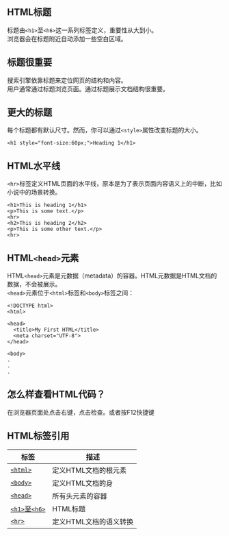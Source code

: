 ## HTML标题
标题由`<h1>`至`<h6>`这一系列标签定义，重要性从大到小。  
浏览器会在标题附近自动添加一些空白区域。
## 标题很重要
搜索引擎依靠标题来定位网页的结构和内容。  
用户通常通过标题浏览页面。通过标题展示文档结构很重要。  
## 更大的标题
每个标题都有默认尺寸。然而，你可以通过`<style>`属性改变标题的大小。
```
<h1 style="font-size:60px;">Heading 1</h1>
```
## HTML水平线
`<hr>`标签定义HTML页面的水平线，原本是为了表示页面内容语义上的中断，比如小说中的场景转换。  
```
<h1>This is heading 1</h1>
<p>This is some text.</p>
<hr>
<h2>This is heading 2</h2>
<p>This is some other text.</p>
<hr>
```
## HTML`<head>`元素
HTML`<head>`元素是元数据（metadata）的容器。HTML元数据是HTML文档的数据，不会被展示。  
`<head>`元素位于`<html>`标签和`<body>`标签之间：
```
<!DOCTYPE html>
<html>

<head>
  <title>My First HTML</title>
  <meta charset="UTF-8">
</head>

<body>
.
.
.
```
## 怎么样查看HTML代码？
在浏览器页面处点击右键，点击检查。或者按F12快捷键
## HTML标签引用
|标签|描述|
|-|-|
|[`<html>`](https://www.w3schools.com/tags/tag_html.asp)|定义HTML文档的根元素|
|[`<body>`](https://www.w3schools.com/tags/tag_body.asp)|定义HTML文档的身|
|[`<head>`](https://www.w3schools.com/tags/tag_head.asp)|所有头元素的容器|
|[`<h1>`至`<h6>`](https://www.w3schools.com/tags/tag_hn.asp)|HTML标题|
|[`<hr>`](https://www.w3schools.com/tags/tag_hr.asp)|定义HTML文档的语义转换|
